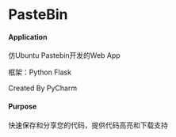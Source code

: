 # PasteBin

#### Application
仿Ubuntu Pastebin开发的Web App

框架：Python Flask

Created By PyCharm

#### Purpose
快速保存和分享您的代码，提供代码高亮和下载支持